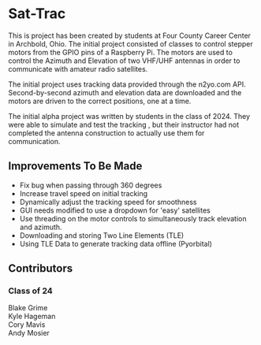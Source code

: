 # Sat-Trac

This is project has been created by students at Four County Career
Center in Archbold, Ohio. The initial project consisted of classes to
control stepper motors from the GPIO pins of a Raspberry Pi. The motors
are used to control the Azimuth and Elevation of two VHF/UHF antennas
in order to communicate with amateur radio satellites.

The initial project uses tracking data provided through the n2yo.com API.
Second-by-second azimuth and elevation data are downloaded and the motors
are driven to the correct positions, one at a time.

The initial alpha project was written by students in the class of 2024.
They were able to simulate and test the tracking , but their 
instructor had not completed the antenna construction to actually use them for
communication.

## Improvements To Be Made
- Fix bug when passing through 360 degrees
- Increase travel speed on initial tracking
- Dynamically adjust the tracking speed for smoothness
- GUI needs modified to use a dropdown for 'easy' satellites
- Use threading on the motor controls to simultaneously track elevation and azimuth.
- Downloading and storing Two Line Elements (TLE)
- Using TLE Data to generate tracking data offline (Pyorbital)

## Contributors

### Class of 24
Blake Grime  
Kyle Hageman  
Cory Mavis  
Andy Mosier  
